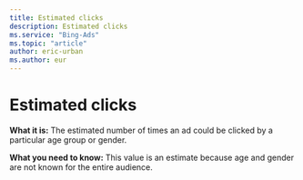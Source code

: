 ```yaml
---
title: Estimated clicks
description: Estimated clicks
ms.service: "Bing-Ads"
ms.topic: "article"
author: eric-urban
ms.author: eur
---
```


# Estimated clicks

**What it is:**     The estimated number of times an ad could be clicked by a particular age group or gender.

**What you need to know:**     This value is an estimate because age and gender are not known for the entire audience.


